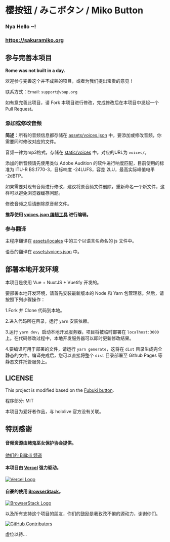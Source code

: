 # 樱按钮 / みこボタン / Miko Button

### Nya Hello ~!

### https://sakuramiko.org

<!-- 相关链接 / 関連URL / Related Links:

* [Sakura Miko's Youtube channel](https://www.youtube.com/channel/UC-hM6YJuNYVAmUWxeIr9FeA)

* [Sakura Miko's Twitter](https://twitter.com/sakuramiko35) -->

## 参与完善本项目

**Rome was not built in a day.** 

欢迎参与完善这个并不成熟的项目，或者为我们提出宝贵的意见！

联系方式：Email: `support@vbup.org`

如有意完善此项目，请 Fork 本项目进行修改，完成修改后在本项目中发起一个 Pull Request。

### 添加或修改音频

**简述**：所有的音频信息都存储在 [assets/voices.json](https://github.com/voosc/miko-button/tree/master/assets/voices.json) 中，要添加或修改音频，你需要同时修改对应的文件。

音频一律为mp3格式，存储在 [static/voices](https://github.com/voosc/miko-button/tree/master/static/voices) 中。对应的URL为 `voices/`。

添加的新音频请先使用类似 Adobe Audition 的软件进行响度匹配，目前使用的标准为 ITU-R BS.1770-3，目标响度 -24LUFS，容差 2LU，最高实际峰值电平 -2dBTP。

如果需要对现有音频进行修改，建议将原音频文件删除，重新命名一个新文件，这样可以避免浏览器缓存问题。

修改音频之后请删除原音频文件。

**推荐使用 [voices.json 编辑工具](https://aka.blw.moe/voiceditor) 进行编辑。**

### 参与翻译

主程序翻译在 [assets/locales](https://github.com/voosc/miko-button/tree/master/assets/locales) 中的三个以语言名命名的 js 文件中。

语音的翻译在 [assets/voices.json](https://github.com/voosc/miko-button/tree/master/assets/voices.json) 中。

## 部署本地开发环境

本项目是使用 Vue + NuxtJS + Vuetify 开发的。

要部署本地开发环境，请首先安装最新版本的 Node 和 Yarn 包管理器。然后，请按照下列步骤操作：

1.Fork 并 Clone 代码到本地。

2.进入代码所在目录，运行 `yarn` 安装依赖。

3.运行 `yarn dev`，启动本地开发服务器，项目将被临时部署在 `localhost:3000` 上。在代码修改过程中，本地开发服务器可以即时更新修改结果。

4.要编译可用于部署的文件，请运行 `yarn generate`，这将在 `dist` 目录生成完全静态的文件。编译完成后，您可以直接将整个 `dist` 目录部署至 Github Pages 等静态文件托管服务上。

## LICENSE

This project is modified based on the [Fubuki button](https://github.com/voosc/fubuki-button).

程序部分: MIT

<!-- 音频部分: [hololive 二次创作条款](https://www.hololive.tv/terms) -->

本项目为爱好者作品，与 hololive 官方没有关联。

## 特别感谢

#### 音频资源由赌鬼巫女保护协会提供。

[他们的 Bilibili 频道](https://space.bilibili.com/487446531)

#### 本项目由 [Vercel](https://vercel.com/) 强力驱动。

[![Vercel Logo](https://cdn.jsdelivr.net/gh/paizi/vue-test/vercel.svg)](https://vercel.com)

#### 自豪的使用 [BrowserStack](https://www.browserstack.com/)。

[![BrowserStack Logo](https://i.loli.net/2017/09/27/59cbc16b0f8b4.png)](https://www.browserstack.com/)

以及所有支持这个项目的朋友，你们的鼓励是我孜孜不倦的源动力，谢谢你们。

[![GitHub Contributors](https://contributors-img.web.app/image?repo=voosc/miko-button)](https://github.com/voosc/miko-button/graphs/contributors)

虚位以待...
